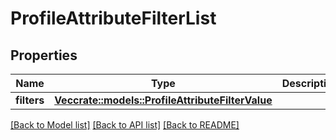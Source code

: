 # ProfileAttributeFilterList

## Properties

Name | Type | Description | Notes
------------ | ------------- | ------------- | -------------
**filters** | [**Vec<crate::models::ProfileAttributeFilterValue>**](ProfileAttributeFilterValue.md) |  | 

[[Back to Model list]](../README.md#documentation-for-models) [[Back to API list]](../README.md#documentation-for-api-endpoints) [[Back to README]](../README.md)


